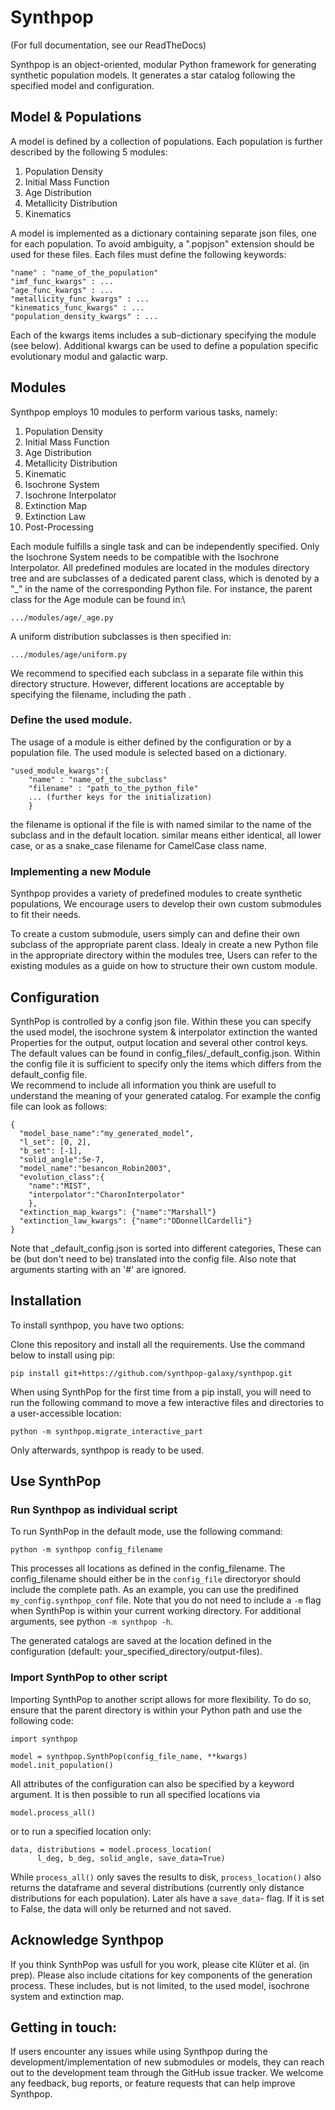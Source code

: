 # Synthpop

(For full documentation, see our ReadTheDocs)

Synthpop is an object-oriented, modular Python framework 
for generating synthetic population models. 
It generates a star catalog following the specified model and configuration.

## Model & Populations

A model is defined by a collection of populations. 
Each population is further described by the following 5 modules:
1. Population Density
2. Initial Mass Function
3. Age Distribution
4. Metallicity Distribution
5. Kinematics

A model is implemented as a dictionary containing separate json files, one for each population.
To avoid ambiguity, a ".popjson" extension should be used for these files. 
Each files must define the following keywords:


    "name" : "name_of_the_population"
    "imf_func_kwargs" : ...
    "age_func_kwargs" : ...
    "metallicity_func_kwargs" : ...
    "kinematics_func_kwargs" : ...
    "population_density_kwargs" : ...

Each of the kwargs items includes a sub-dictionary 
specifying the module (see below).
Additional kwargs can be used to define a population specific
evolutionary modul and galactic warp.

## Modules

Synthpop employs 10 modules to perform various tasks, namely:

1) Population Density
2) Initial Mass Function
3) Age Distribution
4) Metallicity Distribution
5) Kinematic
6) Isochrone System
7) Isochrone Interpolator
8) Extinction Map
9) Extinction Law
10) Post-Processing

Each module fulfills a single task and can be independently specified.
Only the Isochrone System needs to be compatible with the Isochrone Interpolator.
All predefined modules are located in the modules directory tree 
and are subclasses of a dedicated parent class, which is denoted by a "_" in the name of the corresponding Python file.
For instance, the parent class for the Age module can be found in:\

``.../modules/age/_age.py ``

A uniform distribution subclasses is then specified in:

``.../modules/age/uniform.py ``

We recommend to specified each subclass in a separate file within this directory structure.
However, different locations are acceptable by specifying the filename, including the path . 


### Define the used module. 
The usage of a module is either defined by the configuration or by a population file.
The used module is selected based on a dictionary. 

    "used_module_kwargs":{
        "name" : "name_of_the_subclass"
        "filename" : "path_to_the_python_file"
        ... (further keys for the initialization)
        }

the filename is optional if the file is with named 
similar to the name of the subclass and in the default location. 
similar means either identical, all lower case, 
or as a snake_case filename for CamelCase class name.

### Implementing a new Module
Synthpop provides a variety of predefined modules to create synthetic populations, 
We encourage users to develop their own custom submodules to fit their needs.

To create a custom submodule, users simply can and define their own subclass of the appropriate parent class. 
Idealy in create a new Python file in the appropriate directory within the modules tree, 
Users can refer to the existing modules as a guide on how to structure their own custom module.

## Configuration 
  SynthPop is controlled by a config json file. 
  Within these you can specify the used model, 
  the isochrone system & interpolator extinction
  the wanted Properties for the output, output location 
  and several other control keys.
  The default values can be found in config_files/_default_config.json.
  Within the config file it is sufficient to specify only the items 
  which differs from the default_config file.  
  We recommend to include all information you think are 
  usefull to understand the meaning of your generated catalog.
  For example the config file can look as follows:
    
    {
      "model_base_name":"my_generated_model",
      "l_set": [0, 2],
      "b_set": [-1],
      "solid_angle":5e-7,
      "model_name":"besancon_Robin2003",
      "evolution_class":{
        "name":"MIST", 
        "interpolator":"CharonInterpolator"
        },
      "extinction_map_kwargs": {"name":"Marshall"}
      "extinction_law_kwargs": {"name":"ODonnellCardelli"}
    }

  Note that _default_config.json is sorted into different categories, 
  These can be (but don't need to be) translated into the config file. 
  Also note that arguments starting with an '#' are ignored.
  

## Installation

To install synthpop, you have two options:

Clone this repository and install all the requirements.
Use the command below to install using pip:

```
pip install git+https://github.com/synthpop-galaxy/synthpop.git
``` 
When using SynthPop for the first time from a pip install, you will need to run the following command to move a few interactive files and directories to a user-accessible location:

```
python -m synthpop.migrate_interactive_part
```
Only afterwards, synthpop is ready to be used. 



## Use SynthPop
### Run Synthpop as individual script
To run SynthPop in the default mode, use the following command:
  ```
  python -m synthpop config_filename 
  ```
This processes all locations as defined in the config_filename. 
The config_filename should either be in the ``config_file`` directoryor should include the complete path.
As an example, you can use the predifined ``my_config.synthpop_conf`` file. 
Note that you do not need to include a ``-m`` flag when SynthPop is within your current working directory. For additional arguments, see python ``-m synthpop -h``.

The generated catalogs are saved at the location defined in the configuration (default: your_specified_directory/output-files).


  
### Import SynthPop to other script 
Importing SynthPop to another script allows for more flexibility. 
To do so, ensure that the parent directory is within your Python path and use the following code:
  ```
  import synthpop
  
  model = synthpop.SynthPop(config_file_name, **kwargs)
  model.init_population()
  ```
All attributes of the configuration can also be specified by a keyword argument. 
It is then possible to run all specified locations via
  ```
  model.process_all() 
  ```
or to run a specified location only:

  ```
  data, distributions = model.process_location(
        l_deg, b_deg, solid_angle, save_data=True) 
  ```
While ``process_all()`` only saves the results to disk, ``process_location()`` also returns the dataframe and several distributions (currently only distance distributions for each population). Later als have a ``save_data``- flag. If it is set to False, the data will only be returned and not saved.


## Acknowledge Synthpop 
  If you think SynthPop was usfull for you work, please cite Klüter et al. (in prep). 
  Please also include citations for key components of the generation process. 
  These includes, but is not limited, to the used model, isochrone system and extinction map.

## Getting in touch:
  If users encounter any issues while using Synthpop during the development/implementation of new submodules or models, 
  they can reach out to the development team through the GitHub issue tracker. 
  We welcome any feedback, bug reports, or feature requests that can help improve Synthpop.
